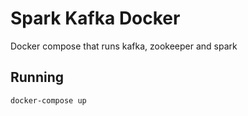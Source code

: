 # Spark Kafka Docker

Docker compose that runs kafka, zookeeper and spark

## Running

```
docker-compose up
```